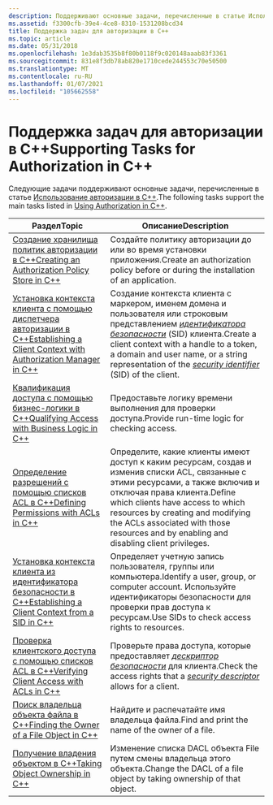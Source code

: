 ```yaml
---
description: Поддерживают основные задачи, перечисленные в статье Использование авторизации в C++.
ms.assetid: f3300cfb-39e4-4ce8-8310-1531208bcd34
title: Поддержка задач для авторизации в C++
ms.topic: article
ms.date: 05/31/2018
ms.openlocfilehash: 1e3dab3535b8f80b0118f9c020148aaab83f3361
ms.sourcegitcommit: 831e8f3db78ab820e1710cede244553c70e50500
ms.translationtype: MT
ms.contentlocale: ru-RU
ms.lasthandoff: 01/07/2021
ms.locfileid: "105662558"
---
```

# <a name="supporting-tasks-for-authorization-in-c"></a><span data-ttu-id="7a2b0-103">Поддержка задач для авторизации в C++</span><span class="sxs-lookup"><span data-stu-id="7a2b0-103">Supporting Tasks for Authorization in C++</span></span>

<span data-ttu-id="7a2b0-104">Следующие задачи поддерживают основные задачи, перечисленные в статье [Использование авторизации в C++](using-authorization-in-c--.md).</span><span class="sxs-lookup"><span data-stu-id="7a2b0-104">The following tasks support the main tasks listed in [Using Authorization in C++](using-authorization-in-c--.md).</span></span>



| <span data-ttu-id="7a2b0-105">Раздел</span><span class="sxs-lookup"><span data-stu-id="7a2b0-105">Topic</span></span>                                                                                                                                  | <span data-ttu-id="7a2b0-106">Описание</span><span class="sxs-lookup"><span data-stu-id="7a2b0-106">Description</span></span>                                                                                                                                                                                                                                  |
|----------------------------------------------------------------------------------------------------------------------------------------|----------------------------------------------------------------------------------------------------------------------------------------------------------------------------------------------------------------------------------------------|
| [<span data-ttu-id="7a2b0-107">Создание хранилища политик авторизации в C++</span><span class="sxs-lookup"><span data-stu-id="7a2b0-107">Creating an Authorization Policy Store in C++</span></span>](creating-an-authorization-policy-store-in-c--.md)                                     | <span data-ttu-id="7a2b0-108">Создайте политику авторизации до или во время установки приложения.</span><span class="sxs-lookup"><span data-stu-id="7a2b0-108">Create an authorization policy before or during the installation of an application.</span></span>                                                                                                                                                          |
| [<span data-ttu-id="7a2b0-109">Установка контекста клиента с помощью диспетчера авторизации в C++</span><span class="sxs-lookup"><span data-stu-id="7a2b0-109">Establishing a Client Context with Authorization Manager in C++</span></span>](establishing-a-client-context-with-authorization-manager-in-c--.md) | <span data-ttu-id="7a2b0-110">Создание контекста клиента с маркером, именем домена и пользователя или строковым представлением [*идентификатора безопасности*](/windows/desktop/SecGloss/s-gly) (SID) клиента.</span><span class="sxs-lookup"><span data-stu-id="7a2b0-110">Create a client context with a handle to a token, a domain and user name, or a string representation of the [*security identifier*](/windows/desktop/SecGloss/s-gly) (SID) of the client.</span></span> |
| [<span data-ttu-id="7a2b0-111">Квалификация доступа с помощью бизнес-логики в C++</span><span class="sxs-lookup"><span data-stu-id="7a2b0-111">Qualifying Access with Business Logic in C++</span></span>](qualifying-access-with-business-logic-in-c--.md)                                       | <span data-ttu-id="7a2b0-112">Предоставьте логику времени выполнения для проверки доступа.</span><span class="sxs-lookup"><span data-stu-id="7a2b0-112">Provide run-time logic for checking access.</span></span>                                                                                                                                                                                                  |
| [<span data-ttu-id="7a2b0-113">Определение разрешений с помощью списков ACL в C++</span><span class="sxs-lookup"><span data-stu-id="7a2b0-113">Defining Permissions with ACLs in C++</span></span>](defining-permissions-with-acls-in-c--.md)                                                     | <span data-ttu-id="7a2b0-114">Определите, какие клиенты имеют доступ к каким ресурсам, создав и изменив списки ACL, связанные с этими ресурсами, а также включив и отключая права клиента.</span><span class="sxs-lookup"><span data-stu-id="7a2b0-114">Define which clients have access to which resources by creating and modifying the ACLs associated with those resources and by enabling and disabling client privileges.</span></span>                                                                      |
| [<span data-ttu-id="7a2b0-115">Установка контекста клиента из идентификатора безопасности в C++</span><span class="sxs-lookup"><span data-stu-id="7a2b0-115">Establishing a Client Context from a SID in C++</span></span>](establishing-a-client-context-from-a-sid-in-c--.md)                                 | <span data-ttu-id="7a2b0-116">Определяет учетную запись пользователя, группы или компьютера.</span><span class="sxs-lookup"><span data-stu-id="7a2b0-116">Identify a user, group, or computer account.</span></span> <span data-ttu-id="7a2b0-117">Используйте идентификаторы безопасности для проверки прав доступа к ресурсам.</span><span class="sxs-lookup"><span data-stu-id="7a2b0-117">Use SIDs to check access rights to resources.</span></span>                                                                                                                                                   |
| [<span data-ttu-id="7a2b0-118">Проверка клиентского доступа с помощью списков ACL в C++</span><span class="sxs-lookup"><span data-stu-id="7a2b0-118">Verifying Client Access with ACLs in C++</span></span>](verifying-client-access-with-acls-in-c--.md)                                               | <span data-ttu-id="7a2b0-119">Проверьте права доступа, которые предоставляет [*дескриптор безопасности*](/windows/desktop/SecGloss/s-gly) для клиента.</span><span class="sxs-lookup"><span data-stu-id="7a2b0-119">Check the access rights that a [*security descriptor*](/windows/desktop/SecGloss/s-gly) allows for a client.</span></span>                                                                              |
| [<span data-ttu-id="7a2b0-120">Поиск владельца объекта файла в C++</span><span class="sxs-lookup"><span data-stu-id="7a2b0-120">Finding the Owner of a File Object in C++</span></span>](finding-the-owner-of-a-file-object-in-c--.md)                                             | <span data-ttu-id="7a2b0-121">Найдите и распечатайте имя владельца файла.</span><span class="sxs-lookup"><span data-stu-id="7a2b0-121">Find and print the name of the owner of a file.</span></span>                                                                                                                                                                                              |
| [<span data-ttu-id="7a2b0-122">Получение владения объектом в C++</span><span class="sxs-lookup"><span data-stu-id="7a2b0-122">Taking Object Ownership in C++</span></span>](taking-object-ownership-in-c--.md)                                                                   | <span data-ttu-id="7a2b0-123">Изменение списка DACL объекта File путем смены владельца этого объекта.</span><span class="sxs-lookup"><span data-stu-id="7a2b0-123">Change the DACL of a file object by taking ownership of that object.</span></span>                                                                                                                                                                         |



 

 

 
